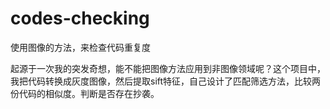 # codes-checking

使用图像的方法，来检查代码重复度

起源于一次我的突发奇想，能不能把图像方法应用到非图像领域呢？这个项目中，我把代码转换成灰度图像，然后提取sift特征，自己设计了匹配筛选方法，比较两份代码的相似度。判断是否存在抄袭。
